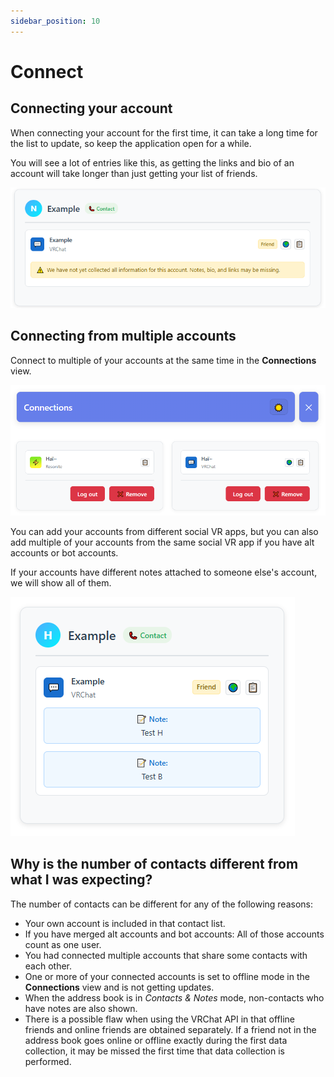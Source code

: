 ```yaml
---
sidebar_position: 10
---
```


# Connect

## Connecting your account

When connecting your account for the first time, it can take a long time for the list to update,
so keep the application open for a while.

You will see a lot of entries like this, as getting the links and bio of an account will take longer
than just getting your list of friends.

![ui-webview_vIxsUGfGbg.png](img/ui-webview_vIxsUGfGbg.png)

## Connecting from multiple accounts

Connect to multiple of your accounts at the same time in the **Connections** view.

![ui-webview_WNIsM0gXhO.png](img/ui-webview_WNIsM0gXhO.png)

You can add your accounts from different social VR apps, but you can also add multiple of your accounts from the same
social VR app if you have alt accounts or bot accounts.

If your accounts have different notes attached to someone else's account, we will show all of them.

![ui-webview_rbJ79Dtlnl.png](img/ui-webview_rbJ79Dtlnl.png)

## Why is the number of contacts different from what I was expecting?

The number of contacts can be different for any of the following reasons:

- Your own account is included in that contact list.
- If you have merged alt accounts and bot accounts: All of those accounts count as one user.
- You had connected multiple accounts that share some contacts with each other.
- One or more of your connected accounts is set to offline mode in the **Connections** view and is not getting updates.
- When the address book is in *Contacts & Notes* mode, non-contacts who have notes are also shown.
- There is a possible flaw when using the VRChat API in that offline friends and online friends are obtained separately.
  If a friend not in the address book goes online or offline exactly during the first data collection, it may be missed the first time
  that data collection is performed.
